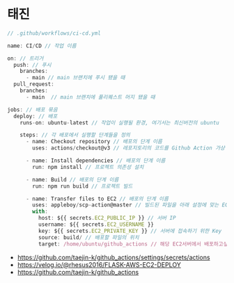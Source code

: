 # 태진

```jsx
// .github/workflows/ci-cd.yml

name: CI/CD // 작업 이름

on: // 트리거
  push: // 푸시
    branches:
      - main // main 브랜치에 푸시 됐을 때
  pull_request:
    branches:
      - main  // main 브랜치에 풀리퀘스트 머지 됐을 때

jobs: // 배포 묶음
  deploy: // 배포
    runs-on: ubuntu-latest // 작업이 실행될 환경, 여기서는 최신버전의 ubuntu

    steps: // 각 배포에서 실행할 단계들을 정의
      - name: Checkout repository // 배포의 단계 이름
        uses: actions/checkout@v3 // 레포지토리의 코드를 Github Action 가상 머신에 복사

      - name: Install dependencies // 배포의 단계 이름
        run: npm install // 프로젝트 의존성 설치

      - name: Build // 배포의 단계 이름
        run: npm run build // 프로젝트 빌드

      - name: Transfer files to EC2 // 배포의 단계 이름
        uses: appleboy/scp-action@master // 빌드된 파일을 아래 설정에 맞는 EC2서버로 이동
        with:
          host: ${{ secrets.EC2_PUBLIC_IP }} // 서버 IP
          username: ${{ secrets.EC2_USERNAME }}
          key: ${{ secrets.EC2_PRIVATE_KEY }} // 서버에 접속하기 위한 Key
          source: build/ // 배포할 파일의 위치
          target: /home/ubuntu/github_actions // 해당 EC2서버에서 배포하고싶은 위치
```

- https://github.com/taejin-k/github_actions/settings/secrets/actions
- https://velog.io/@rhesus2016/FLASK-AWS-EC2-DEPLOY
- https://github.com/taejin-k/github_actions
